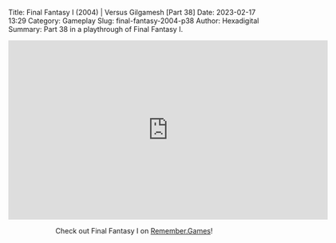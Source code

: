 Title: Final Fantasy I (2004) | Versus Gilgamesh [Part 38]
Date: 2023-02-17 13:29
Category: Gameplay
Slug: final-fantasy-2004-p38
Author: Hexadigital
Summary: Part 38 in a playthrough of Final Fantasy I.

<center><iframe src="https://www.youtube.com/embed/euDH2TSQUYg?feature=oembed" allow="accelerometer; autoplay; encrypted-media; gyroscope; picture-in-picture" width="640" height="360" frameborder="0"></iframe>

Check out Final Fantasy I on [Remember.Games](https://remember.games/game/6866/final-fantasy-i-ii-dawn-of-souls/)!</center>


